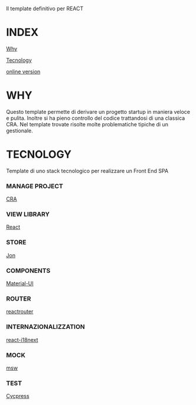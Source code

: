 Il template definitivo per REACT

# INDEX

[Why](#why)

[Tecnology](#tecnology)

[online version]()



# WHY
Questo template permette di derivare un progetto startup in maniera veloce e pulita.
Inoltre si ha pieno controllo del codice trattandosi di una classica CRA.
Nel template trovate risolte molte problematiche tipiche di un gestionale.





# TECNOLOGY
Template di uno stack tecnologico
per realizzare un Front End SPA

### MANAGE PROJECT
[CRA](https://create-react-app.dev/)

### VIEW LIBRARY
[React ](https://reactjs.org/)

### STORE
[Jon](https://github.com/priolo/jon)

### COMPONENTS
[Material-UI](https://material-ui.com/)

### ROUTER
[reactrouter](https://reactrouter.com/web/guides/quick-start)

### INTERNAZIONALIZZATION
[react-i18next](https://react.i18next.com/)

### MOCK
[msw](https://mswjs.io/)

### TEST
[Cycpress](https://www.cypress.io/)





